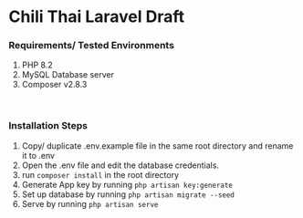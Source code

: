 <h1>Chili Thai Laravel Draft</h1>
</hr>
<h3>Requirements/ Tested Environments</h3>
<ol>
    <li> PHP 8.2 </li>
    <li> MySQL Database server </li>
    <li> Composer v2.8.3 </li>
</ol>
</br>
<h3>Installation Steps</h3>

1. Copy/ duplicate .env.example file in the same root directory and rename it to .env
2. Open the .env file and edit the database credentials.
3. run ```composer install``` in the root directory
4. Generate App key by running ```php artisan key:generate```
5. Set up database by running  ```php artisan migrate --seed```
6. Serve by running ```php artisan serve```
